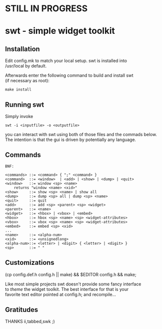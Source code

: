 # STILL IN PROGRESS

swt - simple widget toolkit
===========================

Installation
------------
Edit config.mk to match your local setup. swt is installed into  
/usr/local by default.   

Afterwards enter the following command to build and install swt  
(if necessary as root): 

    make install 


Running swt
-----------
Simply invoke  

	swt -i <inputfile> -o <outputfile>

you can interact with swt using both of those files and the commads below.  
The intention is that the gui is driven by potentially any language.  

Commands
--------

	BNF:

	<commands> ::= <command> { ";" <command> }  
	<command>  ::= <window>  | <add> | <show> | <dump> | <quit>  
	<window>   ::= window <sp> <name>  
		returns "window <name> <xid>"  
	<show>     ::= show <sp> <name> | show all  
	<dump>     ::= dump <sp> all | dump <sp> <name>  
	<quit>     ::= quit  
	<add>      ::= add <sp> <parent> <sp> <widget>  
	<parent>   ::= <name>  
	<widget>   ::= <hbox> | <vbox> | <embed>  
	<hbox>     ::= hbox <sp> <name> <sp> <widget-attributes>  
	<vbox>     ::= vbox <sp> <name> <sp> <widget-attributes>  
	<embed>    ::= embed <sp> <xid>  
	...
	<name>     ::= <alpha-num>  
	<xid>      ::= <unsignedlong>  
	<alpha-num>::= <letter> | <digit> { <letter> | <digit> }  
	<sp>       ::= " "  

Customizations
--------------
(cp config.def.h config.h || make) && $EDITOR config.h && make;

Like most simple projects swt doesn't provide some fancy interface  
to *theme* the widget toolkit.  The best interface for that is your  
favorite text editor pointed at config.h; and recompile...  

Gratitudes
----------
THANKS ii,tabbed,swk ;)
